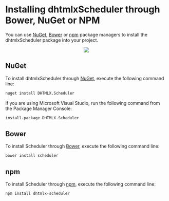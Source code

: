 Installing dhtmlxScheduler through Bower, NuGet or NPM
====================================================
You can use [NuGet](http://www.nuget.org/), [Bower](http://bower.io/) or [npm](https://www.npmjs.com/) package managers to install the dhtmlxScheduler package into your project.

<div style="text-align:center;"><img src="nuget.png"/></div>

NuGet
-------------------------
To install dhtmlxScheduler through [NuGet](http://www.nuget.org/), execute the following command line:

~~~html
nuget install DHTMLX.Scheduler
~~~

If you are using Microsoft Visual Studio, run the following command from the Package Manager Console:

~~~html
install-package DHTMLX.Scheduler
~~~


Bower
-------------------------
To install Scheduler through [Bower](http://bower.io/), execute the following command line:

~~~html
bower install scheduler
~~~

npm
-------------------------
To install Scheduler through [npm](https://www.npmjs.com/package/dhtmlx-scheduler), execute the following command line:

~~~html
npm install dhtmlx-scheduler
~~~
